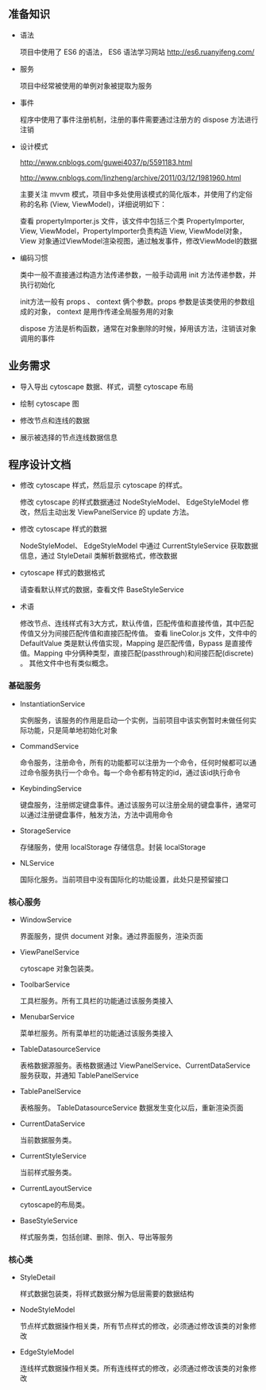 ## 准备知识

* 语法
  
  项目中使用了 ES6 的语法， ES6 语法学习网站 http://es6.ruanyifeng.com/

* 服务
  
  项目中经常被使用的单例对象被提取为服务

* 事件
  
  程序中使用了事件注册机制，注册的事件需要通过注册方的 dispose 方法进行注销

* 设计模式

  http://www.cnblogs.com/guwei4037/p/5591183.html
  
  http://www.cnblogs.com/linzheng/archive/2011/03/12/1981960.html 
  
  主要关注 mvvm 模式，项目中多处使用该模式的简化版本，并使用了约定俗称的名称 (View, ViewModel)，详细说明如下：
  
  查看 propertyImporter.js 文件，该文件中包括三个类 PropertyImporter, View, ViewModel，PropertyImporter负责构造 View, ViewModel对象，View 对象通过ViewModel渲染视图，通过触发事件，修改ViewModel的数据

* 编码习惯

  类中一般不直接通过构造方法传递参数，一般手动调用 init 方法传递参数，并执行初始化
  
  init方法一般有 props 、 context 俩个参数。props 参数是该类使用的参数组成的对象， context 是用作传递全局服务用的对象
  
  dispose 方法是析构函数，通常在对象删除的时候，掉用该方法，注销该对象调用的事件

## 业务需求

  * 导入导出 cytoscape 数据、样式，调整 cytoscape 布局

  * 绘制 cytoscape 图
  
  * 修改节点和连线的数据

  * 展示被选择的节点连线数据信息

## 程序设计文档

  * 修改 cytoscape 样式，然后显示 cytoscape 的样式。
    
    修改 cytoscape 的样式数据通过 NodeStyleModel、 EdgeStyleModel 修改，然后主动出发 ViewPanelService 的 update 方法。
  * 修改 cytoscape 样式的数据
    
    NodeStyleModel、 EdgeStyleModel 中通过 CurrentStyleService 获取数据信息，通过 StyleDetail 类解析数据格式，修改数据
  * cytoscape 样式的数据格式
    
    请查看默认样式的数据，查看文件 BaseStyleService
  * 术语

    修改节点、连线样式有3大方式，默认传值，匹配传值和直接传值，其中匹配传值又分为间接匹配传值和直接匹配传值。
    查看 lineColor.js 文件，文件中的 DefaultValue 类是默认传值实现，Mapping 是匹配传值，Bypass 是直接传值。Mapping 中分俩种类型，直接匹配(passthrough)和间接匹配(discrete) 。
    其他文件中也有类似概念。

### 基础服务

* InstantiationService

  实例服务，该服务的作用是启动一个实例，当前项目中该实例暂时未做任何实际功能，只是简单地初始化对象

* CommandService

  命令服务，注册命令，所有的功能都可以注册为一个命令，任何时候都可以通过命令服务执行一个命令。每一个命令都有特定的id，通过该id执行命令

* KeybindingService

  键盘服务，注册绑定键盘事件。通过该服务可以注册全局的键盘事件，通常可以通过注册键盘事件，触发方法，方法中调用命令

* StorageService

  存储服务，使用 localStorage 存储信息。封装 localStorage

* NLService

  国际化服务。当前项目中没有国际化的功能设置，此处只是预留接口

### 核心服务

* WindowService

  界面服务，提供 document 对象。通过界面服务，渲染页面

* ViewPanelService

  cytoscape 对象包装类。

* ToolbarService

  工具栏服务。所有工具栏的功能通过该服务类接入

* MenubarService

  菜单栏服务。所有菜单栏的功能通过该服务类接入

* TableDatasourceService

  表格数据源服务。表格数据通过 ViewPanelService、CurrentDataService 服务获取，并通知 TablePanelService

* TablePanelService

  表格服务。 TableDatasourceService 数据发生变化以后，重新渲染页面

* CurrentDataService

  当前数据服务类。

* CurrentStyleService

  当前样式服务类。

* CurrentLayoutService

  cytoscape的布局类。

* BaseStyleService

  样式服务类，包括创建、删除、倒入、导出等服务

### 核心类

* StyleDetail

  样式数据包装类，将样式数据分解为低层需要的数据结构

* NodeStyleModel

  节点样式数据操作相关类，所有节点样式的修改，必须通过修改该类的对象修改

* EdgeStyleModel

  连线样式数据操作相关类。所有连线样式的修改，必须通过修改该类的对象修改


